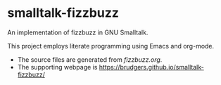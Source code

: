 # smalltalk-fizzbuzz
An implementation of fizzbuzz in GNU Smalltalk.

This project employs literate programming using Emacs and org-mode. 

  + The source files are generated from _fizzbuzz.org_.
  + The supporting webpage is https://brudgers.github.io/smalltalk-fizzbuzz/

